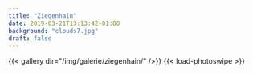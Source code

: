 ```yaml
---
title: "Ziegenhain"
date: 2019-03-21T13:13:42+01:00
background: "clouds7.jpg"
draft: false
---
```

{{< gallery dir="/img/galerie/ziegenhain/" />}}
{{< load-photoswipe >}}

